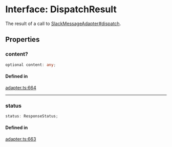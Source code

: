 # Interface: DispatchResult

The result of a call to [SlackMessageAdapter#dispatch](Class.SlackMessageAdapter.md#dispatch).

## Properties

### content?

```ts
optional content: any;
```

#### Defined in

[adapter.ts:664](https://github.com/slackapi/node-slack-sdk/blob/main/packages/interactive-messages/src/adapter.ts#L664)

***

### status

```ts
status: ResponseStatus;
```

#### Defined in

[adapter.ts:663](https://github.com/slackapi/node-slack-sdk/blob/main/packages/interactive-messages/src/adapter.ts#L663)
